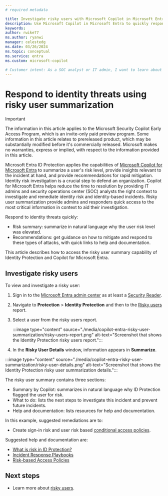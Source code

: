 ```yaml
---
# required metadata

title: Investigate risky users with Microsoft Copilot in Microsoft Entra 
description: Use Microsoft Copilot in Microsoft Entra to quickly respond to identity threats by summarizing the risk level for a user, receiving insights relevant to the incident, and getting customized mitigation recommendations for those types of attack.
keywords:
author: rwike77
ms.author: ryanwi
manager: celestedg
ms.date: 03/26/2024
ms.topic: conceptual
ms.service: entra
ms.custom: microsoft-copilot

# Customer intent: As a SOC analyst or IT admin, I want to learn about risky user summarization in the Identity Protection UX so that I can quickly respond to identity threats.
---
```


# Respond to identity threats using risky user summarization

> [!IMPORTANT]
> The information in this article applies to the Microsoft Security Copilot Early Access Program, which is an invite-only paid preview program. Some information in this article relates to prereleased product, which may be substantially modified before it's commercially released. Microsoft makes no warranties, express or implied, with respect to the information provided in this article.

Microsoft Entra ID Protection applies the capabilities of [Microsoft Copilot for Microsoft Entra](/security-copilot/microsoft-security-copilot) to summarize a user's risk level, provide insights relevant to the incident at hand, and provide recommendations for rapid mitigation. Identity risk investigation is a crucial step to defend an organization. Copilot for Microsoft Entra helps reduce the time to resolution by providing IT admins and security operations center (SOC) analysts the right context to investigate and remediate identity risk and identity-based incidents. Risky user summarization provide admins and responders quick access to the most critical information in context to aid their investigation.

Respond to identity threats quickly:
- Risk summary: summarize in natural language why the user risk level was elevated.
- Recommendations: get guidance on how to mitigate and respond to these types of attacks, with quick links to help and documentation.

This article describes how to access the risky user summary capability of Identity Protection and Copilot for Microsoft Entra.

## Investigate risky users

To view and investigate a risky user:

1. Sign in to the [Microsoft Entra admin center](https://entra.microsoft.com/) as at least a [Security Reader](/entra/identity/role-based-access-control/permissions-reference#security-reader).
1. Navigate to **Protection** > **Identity Protection** and then to the [Risky users](https://aka.ms/entracopilotriskyuser) report.  
1. Select a user from the risky users report.

    :::image type="content" source="./media/copilot-entra-risky-user-summarization/risky-users-report.png" alt-text="Screenshot that shows the Identity Protection risky users report.":::

1. In the **Risky User Details** window, information appears in **Summarize**.  

:::image type="content" source="./media/copilot-entra-risky-user-summarization/risky-user-details.png" alt-text="Screenshot that shows the Identity Protection risky user summarization details.":::

The risky user summary contains three sections:

- Summary by Copilot: summarizes in natural language why ID Protection flagged the user for risk.
- What to do: lists the next steps to investigate this incident and prevent future incidents.
- Help and documentation: lists resources for help and documentation.

In this example, suggested remediations are to: 

- Create sign-in risk and user risk based [conditional access policies](/entra/id-protection/howto-identity-protection-configure-risk-policies).  

Suggested help and documentation are:
- [What is risk in ID Protection?](/entra/id-protection/concept-identity-protection-risks)
- [Incident Response Playbooks](/security/operations/incident-response-playbooks)
- [Risk-based Access Policies](/entra/id-protection/concept-identity-protection-policies)

## Next steps

- Learn more about [risky users](/entra/id-protection/howto-identity-protection-investigate-risk#risky-users).

